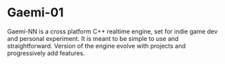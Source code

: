# Gaemi-01

Gaemi-NN is a cross platform C++ realtime engine, set for indie game dev and personal 
experiment. It is meant to be simple to use and straightforward. Version of the engine 
evolve with projects and progressively add features.

